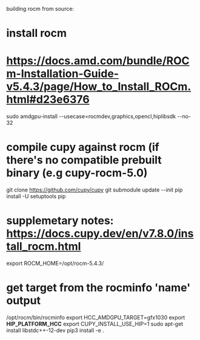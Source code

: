 building rocm from source:

# install rocm
# https://docs.amd.com/bundle/ROCm-Installation-Guide-v5.4.3/page/How_to_Install_ROCm.html#d23e6376
sudo amdgpu-install --usecase=rocmdev,graphics,opencl,hiplibsdk --no-32

# compile cupy against rocm (if there's no compatible prebuilt binary (e.g cupy-rocm-5.0)

git clone https://github.com/cupy/cupy
git submodule update --init
pip install -U setuptools pip
# supplemetary notes: https://docs.cupy.dev/en/v7.8.0/install_rocm.html 
export ROCM_HOME=/opt/rocm-5.4.3/
# get target from the rocminfo 'name' output
/opt/rocm/bin/rocminfo
export HCC_AMDGPU_TARGET=gfx1030
export __HIP_PLATFORM_HCC__
export CUPY_INSTALL_USE_HIP=1
sudo apt-get install libstdc++-12-dev
pip3 install -e .


